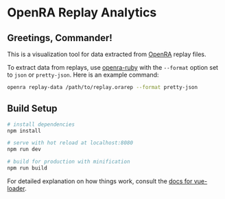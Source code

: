 # OpenRA Replay Analytics

## Greetings, Commander!

This is a visualization tool for data extracted from [OpenRA](https://openra.net) replay files.

To extract data from replays, use [openra-ruby](https://github.com/AMHOL/openra-ruby) with the `--format` option set to `json` or `pretty-json`. Here is an example command:

``` bash
openra replay-data /path/to/replay.orarep --format pretty-json
```

## Build Setup

``` bash
# install dependencies
npm install

# serve with hot reload at localhost:8080
npm run dev

# build for production with minification
npm run build
```

For detailed explanation on how things work, consult the [docs for vue-loader](http://vuejs.github.io/vue-loader).
